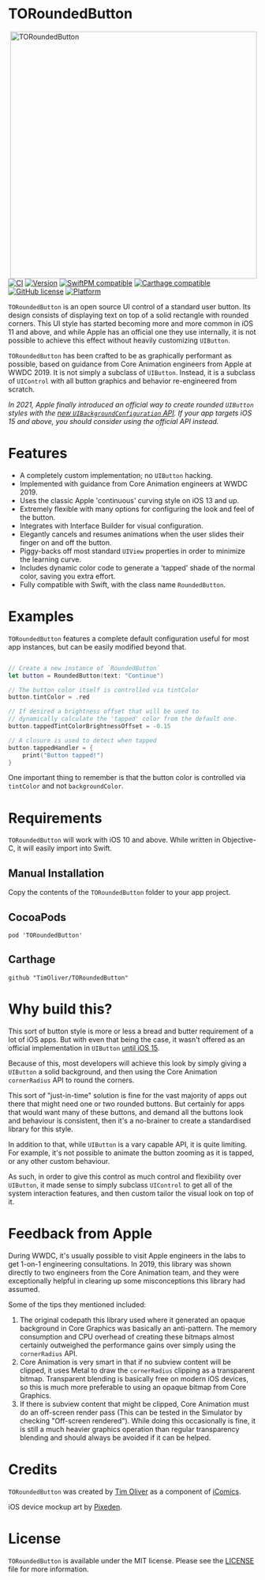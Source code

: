 # TORoundedButton

<img src="https://raw.githubusercontent.com/TimOliver/TORoundedButton/master/screenshot.png" width="500" align="right" alt="TORoundedButton" />

[![CI](https://github.com/TimOliver/TORoundedButton/workflows/CI/badge.svg)](https://github.com/TimOliver/TORoundedButton/actions?query=workflow%3ACI)
[![Version](https://img.shields.io/cocoapods/v/TORoundedButton.svg?style=flat)](http://cocoadocs.org/docsets/TORoundedButton)
[![SwiftPM compatible](https://img.shields.io/badge/SwiftPM-compatible-4BC51D.svg?style=flat)](https://swift.org/package-manager/)
[![Carthage compatible](https://img.shields.io/badge/Carthage-compatible-4BC51D.svg?style=flat)](https://github.com/Carthage/Carthage)
[![GitHub license](https://img.shields.io/badge/license-MIT-blue.svg)](https://raw.githubusercontent.com/TimOliver/TORoundedButton/master/LICENSE)
[![Platform](https://img.shields.io/cocoapods/p/TORoundedButton.svg?style=flat)](http://cocoadocs.org/docsets/TORoundedButton)

`TORoundedButton` is an open source UI control of a standard user button. Its design consists of displaying text on top of a solid rectangle with rounded corners. This UI style has started becoming more and more common in iOS 11 and above, and while Apple has an official one they use internally, it is not possible to achieve this effect without heavily customizing `UIButton`.

`TORoundedButton` has been crafted to be as graphically performant as possible, based on guidance from Core Animation engineers from Apple at WWDC 2019. It is not simply a subclass of `UIButton`. Instead, it is a subclass of `UIControl` with all button graphics and behavior re-engineered from scratch.

_In 2021, Apple finally introduced an official way to create rounded `UIButton` styles with the [new `UIBackgroundConfiguration` API](https://developer.apple.com/documentation/uikit/uibackgroundconfiguration). If your app targets iOS 15 and above, you should consider using the official API instead._

# Features

* A completely custom implementation; no `UIButton` hacking.
* Implemented with guidance from Core Animation engineers at WWDC 2019.
* Uses the classic Apple 'continuous' curving style on iOS 13 and up.
* Extremely flexible with many options for configuring the look and feel of the button.
* Integrates with Interface Builder for visual configuration.
* Elegantly cancels and resumes animations when the user slides their finger on and off the button.
* Piggy-backs off most standard `UIView` properties in order to minimize the learning curve.
* Includes dynamic color code to generate a 'tapped' shade of the normal color, saving you extra effort.
* Fully compatible with Swift, with the class name `RoundedButton`.

# Examples

`TORoundedButton` features a complete default configuration useful for most app instances, but can be easily modified beyond that.

```swift

// Create a new instance of `RoundedButton`
let button = RoundedButton(text: "Continue")

// The button color itself is controlled via tintColor
button.tintColor = .red

// If desired a brightness offset that will be used to 
// dynamically calculate the 'tapped' color from the default one.
button.tappedTintColorBrightnessOffset = -0.15

// A closure is used to detect when tapped
button.tappedHandler = {
    print("Button tapped!")
}

```

One important thing to remember is that the button color is controlled via `tintColor` and not `backgroundColor`.


# Requirements

`TORoundedButton` will work with iOS 10 and above. While written in Objective-C, it will easily import into Swift.

## Manual Installation

Copy the contents of the `TORoundedButton` folder to your app project.

## CocoaPods

```
pod 'TORoundedButton'
```

## Carthage

```
github "TimOliver/TORoundedButton"
```

# Why build this?

This sort of button style is more or less a bread and butter requirement of a lot of iOS apps. But with even that being the case, it wasn't offered as an official implementation in `UIButton` [until iOS 15](https://developer.apple.com/documentation/uikit/uibackgroundconfiguration).

Because of this, most developers will achieve this look by simply giving a `UIButton` a solid background, and then using the Core Animation `cornerRadius` API to round the corners. 

This sort of "just-in-time" solution is fine for the vast majority of apps out there that might need one or two rounded buttons. But certainly for apps that would want many of these buttons, and demand all the buttons look and behaviour is consistent, then it's a no-brainer to create a standardised library for this style.

In addition to that, while `UIButton` is a vary capable API, it is quite limiting. For example, it's not possible to animate the button zooming as it is tapped, or any other custom behaviour. 

As such, in order to give this control as much control and flexibility over `UIButton`, it made sense to simply subclass `UIControl` to get all of the system interaction features, and then custom tailor the visual look on top of it.

# Feedback from Apple

During WWDC, it's usually possible to visit Apple engineers in the labs to get 1-on-1 engineering consultations. In 2019, this library was shown directly to two engineers from the Core Animation team, and they were exceptionally helpful in clearing up some misconceptions this library had assumed.

Some of the tips they mentioned included:

1. The original codepath this library used where it generated an opaque background in Core Graphics was basically an anti-pattern. The memory consumption and CPU overhead of creating these bitmaps almost certainly outweighed the performance gains over simply using the `cornerRadius` API.
2. Core Animation is very smart in that if no subview content will be clipped, it uses Metal to draw the `cornerRadius` clipping as a transparent bitmap. Transparent blending is basically free on modern iOS devices, so this is much more preferable to using an opaque bitmap from Core Graphics.
3. If there is subview content that might be clipped, Core Animation must do an off-screen render pass (This can be tested in the Simulator by checking "Off-screen rendered"). While doing this occasionally is fine, it is still a much heavier graphics operation than regular transparency blending and should always be avoided if it can be helped.

# Credits

`TORoundedButton` was created by [Tim Oliver](http://twitter.com/TimOliverAU) as a component of [iComics](http://icomics.co).

iOS device mockup art by [Pixeden](http://pixeden.com).

# License

`TORoundedButton` is available under the MIT license. Please see the [LICENSE](LICENSE) file for more information.
